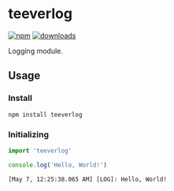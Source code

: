 # teeverlog

[![npm][npm-image]][npm-url]
[![downloads][downloads-image]][npm-url]

[npm-image]: https://img.shields.io/npm/v/teeverlog.svg?style=flat-square
[npm-url]: https://npmjs.org/package/teeverlog
[downloads-image]: https://img.shields.io/npm/dm/teeverlog.svg?style=flat-square

Logging module.

## Usage

### Install

```console
npm install teeverlog
```

### Initializing

```js
import 'teeverlog'

console.log('Hello, World!')
```

```console
[May 7, 12:25:38.065 AM] [LOG]: Hello, World!
```